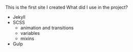 This is the first site I created
What did I use in the project?
- Jekyll
- SCSS
  * animation and transitions
  * variables
  * mixins
- Gulp


